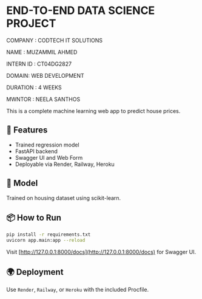#  END-TO-END DATA SCIENCE PROJECT

COMPANY : CODTECH IT SOLUTIONS

NAME : MUZAMMIL AHMED 

INTERN ID : CT04DG2827

DOMAIN: WEB DEVELOPMENT 

DURATION : 4 WEEKS 

MWNTOR : NEELA SANTHOS 

This is a complete machine learning web app to predict house prices.

## 🚀 Features
- Trained regression model
- FastAPI backend
- Swagger UI and Web Form
- Deployable via Render, Railway, Heroku

## 🧠 Model
Trained on housing dataset using scikit-learn.

## 📦 How to Run
```bash
pip install -r requirements.txt
uvicorn app.main:app --reload
```
Visit [http://127.0.0.1:8000/docs](http://127.0.0.1:8000/docs) for Swagger UI.

## 🌍 Deployment
Use `Render`, `Railway`, or `Heroku` with the included Procfile.
